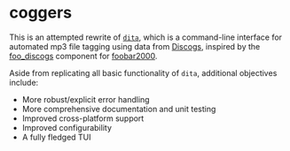 # coggers

This is an attempted rewrite of [`dita`](https://github.com/hejops/dita), which
is a command-line interface for automated mp3 file tagging using data from
[Discogs](http://www.discogs.com/), inspired by the
[foo_discogs](https://bitbucket.org/zoomorph/foo_discogs/src/master/) component
for [foobar2000](http://www.foobar2000.org/).

Aside from replicating all basic functionality of `dita`, additional objectives
include:

- More robust/explicit error handling
- More comprehensive documentation and unit testing
- Improved cross-platform support
- Improved configurability
- A fully fledged TUI
